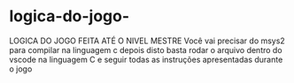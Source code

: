 # logica-do-jogo-
LOGICA DO JOGO FEITA ATÉ O NIVEL MESTRE
Você vai precisar do msys2 para compilar na linguagem c depois disto
basta rodar o arquivo dentro do vscode na linguagem C e seguir todas as instruções apresentadas durante o jogo 
